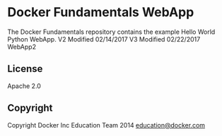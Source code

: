 Docker Fundamentals WebApp
==========================

The Docker Fundamentals repository contains the example Hello World Python WebApp.
V2 Modified 02/14/2017
V3 Modified 02/22/2017
WebApp2

## License

Apache 2.0

## Copyright

Copyright Docker Inc Education Team 2014 <education@docker.com>
